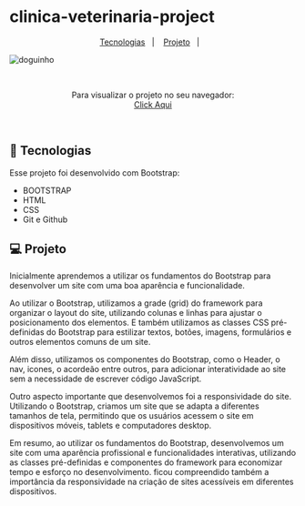 # clinica-veterinaria-project


<p align="center">
  <a href="#-tecnologias">Tecnologias</a>&nbsp;&nbsp;&nbsp;|&nbsp;&nbsp;&nbsp;
  <a href="#-projeto">Projeto</a>&nbsp;&nbsp;&nbsp;|&nbsp;&nbsp;&nbsp;
</p>

![doguinho](https://user-images.githubusercontent.com/50848988/231290744-8b8a8234-d834-4525-9fa7-10f7fceb7835.gif)

<br>

<p align="center"> Para visualizar o projeto no seu navegador:
  <br>
  <a href="https://clinica-veterinaria-project.netlify.app/" target="_blank"> Click Aqui <a/>
</p>

<br>

## 🚀 Tecnologias

Esse projeto foi desenvolvido com Bootstrap:

- BOOTSTRAP
- HTML
- CSS
- Git e Github

## 💻 Projeto

Inicialmente aprendemos a utilizar os fundamentos do Bootstrap para desenvolver um site com uma boa aparência e funcionalidade.

Ao utilizar o Bootstrap, utilizamos a grade (grid) do framework para organizar o layout do site, utilizando colunas e linhas para ajustar o posicionamento dos elementos. E também utilizamos as classes CSS pré-definidas do Bootstrap para estilizar textos, botões, imagens, formulários e outros elementos comuns de um site.

Além disso, utilizamos os componentes do Bootstrap, como o Header, o nav, icones, o acordeão entre outros, para adicionar interatividade ao site sem a necessidade de escrever código JavaScript.

Outro aspecto importante que desenvolvemos foi a responsividade do site. Utilizando o Bootstrap, criamos um site que se adapta a diferentes tamanhos de tela, permitindo que os usuários acessem o site em dispositivos móveis, tablets e computadores desktop.

Em resumo, ao utilizar os fundamentos do Bootstrap, desenvolvemos um site com uma aparência profissional e funcionalidades interativas, utilizando as classes pré-definidas e componentes do framework para economizar tempo e esforço no desenvolvimento. ficou compreendido também a importância da responsividade na criação de sites acessíveis em diferentes dispositivos.
